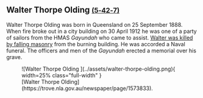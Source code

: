 ## Walter Thorpe Olding <small>[(5‑42‑7)](https://brisbane.discovereverafter.com/profile/31976177 "Go to Memorial Information" )</small>

Walter Thorpe Olding was born in Queensland on 25 September 1888. When fire broke out in a city building on 30 April 1912 he was one of a party of sailors from the HMAS *Gayundah* who came to assist. [Walter was killed by falling masonry](https://trove.nla.gov.au/newspaper/article/175235017) from the burning building. He was accorded a Naval funeral. The officers and men of the *Gayundah* erected a memorial over his grave.

<figure markdown>
  ![Walter Thorpe Olding ](../assets/walter-thorpe-olding.png){ width=25% class="full-width" }
  <figcaption markdown>[Walter Thorpe Olding](https://trove.nla.gov.au/newspaper/page/1573833).</figcaption>
</figure>